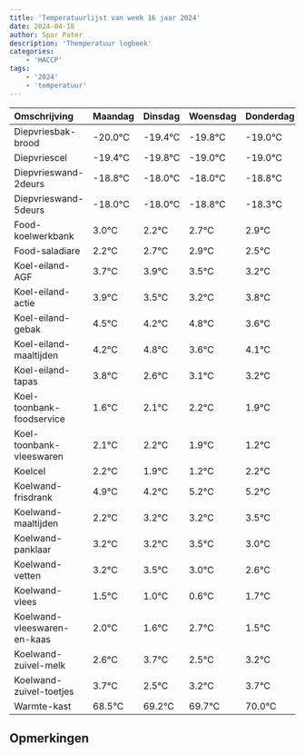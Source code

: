 ```yaml
---
title: 'Temperatuurlijst van week 16 jaar 2024'
date: 2024-04-18
author: Spar Pater
description: 'Themperatuur logboek'
categories:
    - 'HACCP'
tags:
    - '2024'
    - 'temperatuur'
---
```

|Omschrijving|Maandag|Dinsdag|Woensdag|Donderdag|Vrijdag|Zaterdag|Zondag|
|:---|:---|:---|:---|:---|:---|:---|:---|
|Diepvriesbak-brood|-20.0°C|-19.4°C|-19.8°C|-19.0°C| | | |
|Diepvriescel|-19.4°C|-19.8°C|-19.0°C|-19.0°C| | | |
|Diepvrieswand-2deurs|-18.8°C|-18.0°C|-18.0°C|-18.8°C| | | |
|Diepvrieswand-5deurs|-18.0°C|-18.0°C|-18.8°C|-18.3°C| | | |
|Food-koelwerkbank|3.0°C|2.2°C|2.7°C|2.9°C| | | |
|Food-saladiare|2.2°C|2.7°C|2.9°C|2.5°C| | | |
|Koel-eiland-AGF|3.7°C|3.9°C|3.5°C|3.2°C| | | |
|Koel-eiland-actie|3.9°C|3.5°C|3.2°C|3.8°C| | | |
|Koel-eiland-gebak|4.5°C|4.2°C|4.8°C|3.6°C| | | |
|Koel-eiland-maaltijden|4.2°C|4.8°C|3.6°C|4.1°C| | | |
|Koel-eiland-tapas|3.8°C|2.6°C|3.1°C|3.2°C| | | |
|Koel-toonbank-foodservice|1.6°C|2.1°C|2.2°C|1.9°C| | | |
|Koel-toonbank-vleeswaren|2.1°C|2.2°C|1.9°C|1.2°C| | | |
|Koelcel|2.2°C|1.9°C|1.2°C|2.2°C| | | |
|Koelwand-frisdrank|4.9°C|4.2°C|5.2°C|5.2°C| | | |
|Koelwand-maaltijden|2.2°C|3.2°C|3.2°C|3.5°C| | | |
|Koelwand-panklaar|3.2°C|3.2°C|3.5°C|3.0°C| | | |
|Koelwand-vetten|3.2°C|3.5°C|3.0°C|2.6°C| | | |
|Koelwand-vlees|1.5°C|1.0°C|0.6°C|1.7°C| | | |
|Koelwand-vleeswaren-en-kaas|2.0°C|1.6°C|2.7°C|1.5°C| | | |
|Koelwand-zuivel-melk|2.6°C|3.7°C|2.5°C|3.2°C| | | |
|Koelwand-zuivel-toetjes|3.7°C|2.5°C|3.2°C|3.7°C| | | |
|Warmte-kast|68.5°C|69.2°C|69.7°C|70.0°C| | | |

## Opmerkingen


